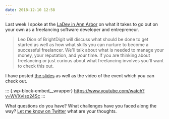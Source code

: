 ```yaml
---
date: 2018-12-10 12:58
---
```

Last week I spoke at the [LaDev in Ann
Arbor](https://www.meetup.com/ladevmi/events/256221529/) on what it
takes to go out on your own as a freelancing software developer and
entrepreneur. 

> Leo Dion of BrightDigit will discuss what should be done to get
> started as well as how what skills you can nurture to become a
> successful freelancer. We\'ll talk about what is needed to manage your
> money, your reputation, and your time. If you are thinking about
> freelancing or just curious about what freelancing involves you'll
> want to check this out.

I have posted [the
slides](https://www.dropbox.com/s/co7wh1xiqh5q94y/181205-Prepare%20and%20Get%20Started.zip?dl=0)
as well as the video of the event which you can check out. 

::: {.wp-block-embed__wrapper}
https://www.youtube.com/watch?v=WVXvIso24Sc
:::

What questions do you have? What challenges have you faced along the
way? [Let me know on Twitter](https://twitter.com/leogdion) what are
your thoughts.